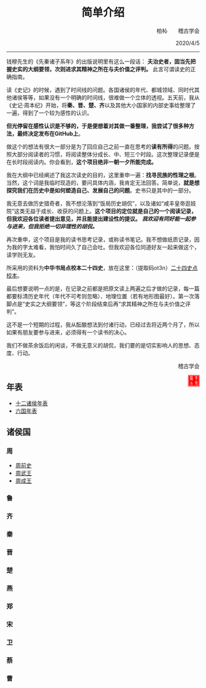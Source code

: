 # <center>简单介绍</center>

<p align=right>柏杺&emsp;&emsp;稽古学会</p>

<p align=right>2020/4/5</p>

---

钱穆先生的《先秦诸子系年》的出版说明里有这么一段话： **夫治史者，固当先把握史实的大纲要领，次则进求其精神之所在与夫价值之评判。** 此言可谓读史的正确指南。

读《史记》的时候，遇到了时间线的问题。各国诸侯的年代、都城领域、同时代其他诸侯等等，如果没有一个明确的时间线，很难做一个立体的透视。五天前，我从《史记·周本纪》开始，将**秦、晋、楚、齐**以及其他大小国家的内部史事给整理了一遍，得到了一个较为感性的认识。

**但光停留在感性认识是不够的，于是便想着对其做一番整理，我尝试了很多种方法，最终决定发布在GitHub上**。

做这个的想法有很大一部分是为了回应自己之前一直在思考的**读有所得**的问题。按照大部分阅读者的习惯，将阅读整体分成长、中、短三个时段。这次整理记录便是在长时段阅读内。你会看到，**这个项目绝非一朝一夕所能完成。**

我在大纲中已经阐述了我这次读史的目的，这里重申一遍：**找寻民族的性理之根**。当然，这个词是我临时现造的，要问具体内涵，我肯定无法回答。简单说，**就是想探究我们在历史中是如何塑造自己、发展自己的问题**。史书只是其中的一部分。

我无意去做历史猎奇者，我不想沦落到“饭局历史胡侃”，以及诸如“咸丰皇帝逛妓院”这类无益于成长、收获的问题上。**这个项目的定位就是自己的一个阅读记录，但我欢迎各位读者提出意见，并且能提出建设性的提议。** ***我欢迎有同好能一起参与进来，但我拒绝一切非理性的胡侃。***

再次重申，这个项目是我的读书思考记录，或称读书笔记。我不想做纸质记录，因为我的字太难看，我怕时间久了自己会吐。但我欢迎各位同道好友一起来做这个，读学则无友。

所采用的资料为**中华书局点校本二十四史**，放在这里：（提取码ot3n）[二十四史点校本](https://pan.baidu.com/s/1RsnkfIkWCp4ddfNx4fjUpg)。

最后想要说明一点的是，在记录之前都是把原文读上两遍之后才做的记录，每一篇都要标清历史年代（年代不可考则忽略）、地理位置（若有地形图最好）。第一次落脚点是“史实之大纲要领”，等这个阶段结束后再“求其精神之所在与夫价值之评判”。

这不是一个短期的过程，我从酝酿想法到付诸行动，已经过去将近两个月了，所以如果有朋友要参与进来，必须得有一个读书的决心。

我们不做茶余饭后的闲谈，不做无意义的胡侃，我们要的是切实影响人的思想、态度、行动。

<p align=right>稽古学会</p>

<img src="纲领\稽古学会.png" width = "30" height = "30" alt="图片名称" align=right />

## 年表

* [十二诸侯年表](周王朝十二诸侯/六国年表.pdf)
* [六国年表](周王朝十二诸侯/六国年表.pdf)

## 诸侯国

### 周

* [周前史](/周王朝十二诸侯/周/前史.md)
* [周武王](/周王朝十二诸侯/周/武王.md)
* [周成王](/周王朝十二诸侯/周/成王.md)

### 鲁

### 齐

### 秦

### 晋

### 楚

### 燕

### 郑

### 宋

### 卫

### 蔡

### 曹
